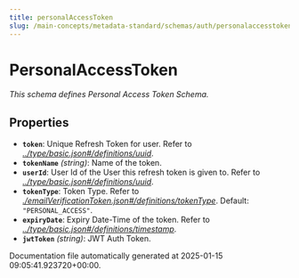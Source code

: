 ```yaml
---
title: personalAccessToken
slug: /main-concepts/metadata-standard/schemas/auth/personalaccesstoken
---
```


# PersonalAccessToken

*This schema defines Personal Access Token Schema.*

## Properties

- **`token`**: Unique Refresh Token for user. Refer to *[../type/basic.json#/definitions/uuid](#/type/basic.json#/definitions/uuid)*.
- **`tokenName`** *(string)*: Name of the token.
- **`userId`**: User Id of the User this refresh token is given to. Refer to *[../type/basic.json#/definitions/uuid](#/type/basic.json#/definitions/uuid)*.
- **`tokenType`**: Token Type. Refer to *[./emailVerificationToken.json#/definitions/tokenType](#emailVerificationToken.json#/definitions/tokenType)*. Default: `"PERSONAL_ACCESS"`.
- **`expiryDate`**: Expiry Date-Time of the token. Refer to *[../type/basic.json#/definitions/timestamp](#/type/basic.json#/definitions/timestamp)*.
- **`jwtToken`** *(string)*: JWT Auth Token.


Documentation file automatically generated at 2025-01-15 09:05:41.923720+00:00.
